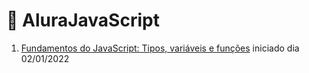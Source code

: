 # 🦖 AluraJavaScript

1. [Fundamentos do JavaScript: Tipos, variáveis e funções]() iniciado dia 02/01/2022
